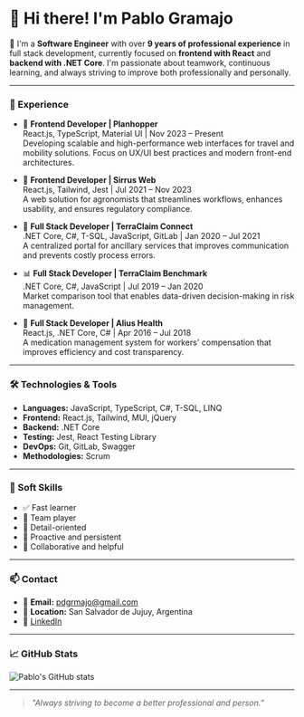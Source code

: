 
# 👋 Hi there! I'm Pablo Gramajo

🎯 I'm a **Software Engineer** with over **9 years of professional experience** in full stack development, currently focused on **frontend with React** and **backend with .NET Core**. I'm passionate about teamwork, continuous learning, and always striving to improve both professionally and personally.

---

### 💼 Experience

- 🚀 **Frontend Developer | Planhopper**  
  React.js, TypeScript, Material UI | Nov 2023 – Present  
  Developing scalable and high-performance web interfaces for travel and mobility solutions. Focus on UX/UI best practices and modern front-end architectures.

- 🧠 **Frontend Developer | Sirrus Web**  
  React.js, Tailwind, Jest | Jul 2021 – Nov 2023  
  A web solution for agronomists that streamlines workflows, enhances usability, and ensures regulatory compliance.

- 🔄 **Full Stack Developer | TerraClaim Connect**  
  .NET Core, C#, T-SQL, JavaScript, GitLab | Jan 2020 – Jul 2021  
  A centralized portal for ancillary services that improves communication and prevents costly process errors.

- 📊 **Full Stack Developer | TerraClaim Benchmark**  
  .NET Core, C#, JavaScript | Jul 2019 – Jan 2020  
  Market comparison tool that enables data-driven decision-making in risk management.

- 💊 **Full Stack Developer | Alius Health**  
  React.js, .NET Core, C# | Apr 2016 – Jul 2018  
  A medication management system for workers' compensation that improves efficiency and cost transparency.

---

### 🛠️ Technologies & Tools

- **Languages:** JavaScript, TypeScript, C#, T-SQL, LINQ  
- **Frontend:** React.js, Tailwind, MUI, jQuery  
- **Backend:** .NET Core  
- **Testing:** Jest, React Testing Library  
- **DevOps:** Git, GitLab, Swagger  
- **Methodologies:** Scrum

---

### 🌱 Soft Skills

- ✅ Fast learner
- 🤝 Team player
- 🧩 Detail-oriented
- 🚀 Proactive and persistent
- 🙌 Collaborative and helpful

---

### 📫 Contact

- 📧 **Email:** pdgrmajo@gmail.com  
- 📍 **Location:** San Salvador de Jujuy, Argentina  
- 💼 [LinkedIn](https://www.linkedin.com/in/pablo-gramajo/)

---

### 📈 GitHub Stats

![Pablo's GitHub stats](https://github-readme-stats.vercel.app/api?username=pdgrmajo&show_icons=true&theme=github_dark)

---

> _"Always striving to become a better professional and person."_
